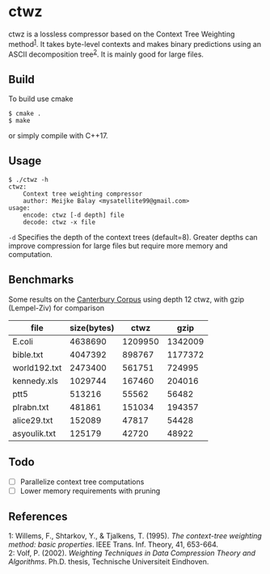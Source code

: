 # ctwz 
ctwz is a lossless compressor based on the Context Tree Weighting method<sup>[1](#1)</sup>. It takes byte-level contexts and makes binary predictions using an ASCII decomposition tree<sup>[2](#2)</sup>. It is mainly good for large files.

## Build 
To build use cmake 
```
$ cmake .
$ make
```
or simply compile with C++17. 
## Usage
```
$ ./ctwz -h
ctwz:
	Context tree weighting compressor
	author: Meijke Balay <mysatellite99@gmail.com>
usage:
	encode: ctwz [-d depth] file
	decode: ctwz -x file
```
`-d` Specifies the depth of the context trees (default=8). Greater depths can improve compression for large files but require more memory and computation.  

## Benchmarks
Some results on the [Canterbury Corpus](https://corpus.canterbury.ac.nz/descriptions/#large) using depth 12 ctwz, with gzip (Lempel-Ziv) for comparison

|file | size(bytes) | ctwz | gzip
--- | --- | --- | ---
| E.coli | 4638690| 1209950| 1342009
|bible.txt | 4047392 |898767| 1177372
|world192.txt | 2473400| 561751| 724995 
|kennedy.xls | 1029744| 167460 | 204016
|ptt5 	| 513216 | 55562 | 56482
|plrabn.txt| 481861 |151034 | 194357
|alice29.txt|152089| 47817 | 54428
|asyoulik.txt | 125179 | 42720 | 48922

## Todo
- [ ] Parallelize context tree computations
- [ ] Lower memory requirements with pruning

## References
<div><a name="1">1</a>: Willems, F., Shtarkov, Y., & Tjalkens, T. (1995). <i>The context-tree weighting method: basic properties</i>. IEEE Trans. Inf. Theory, 41, 653-664.</div>
<div><a name="2">2</a>: Volf, P. (2002). <i>Weighting Techniques in Data Compression Theory and Algorithms</i>. Ph.D. thesis, Technische Universiteit Eindhoven.
